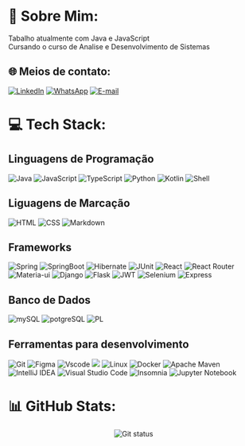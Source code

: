 # 💫 Sobre Mim:
Tabalho atualmente com Java e JavaScript<br/>
Cursando o curso de Analise e Desenvolvimento de Sistemas


## 🌐 Meios de contato:

[![LinkedIn](    https://img.shields.io/badge/LinkedIn-0077B5?style=for-the-badge&logo=linkedin&logoColor=white)](https://www.linkedin.com/in/thiago-gogola-milagres/)
[![WhatsApp](https://img.shields.io/badge/WhatsApp-25D366?style=for-the-badge&logo=whatsapp&logoColor=white)](https://wa.me/qr/H6DHLCJNE6TTL1)
[![E-mail](https://img.shields.io/badge/Gmail-D14836?style=for-the-badge&logo=gmail&logoColor=white)](mailto:thiagogogola9@gmail.com)

# 💻 Tech Stack:

## Linguagens de Programação
![Java](https://img.shields.io/badge/Java-ED8B00?style=for-the-badge&logo=java&logoColor=white)
![JavaScript](https://img.shields.io/badge/JavaScript-323330?style=for-the-badge&logo=javascript&logoColor=F7DF1E)
![TypeScript](https://img.shields.io/badge/TypeScript-007ACC?style=for-the-badge&logo=typescript&logoColor=white)
![Python](https://img.shields.io/badge/Python-14354C?style=for-the-badge&logo=python&logoColor=white)
![Kotlin](https://img.shields.io/badge/Kotlin-0095D5?&style=for-the-badge&logo=kotlin&logoColor=white)
![Shell](https://img.shields.io/badge/Shell_Script-121011?style=for-the-badge&logo=gnu-bash&logoColor=white)

## Liguagens de Marcação
![HTML](https://img.shields.io/badge/HTML5-E34F26?style=for-the-badge&logo=html5&logoColor=white)
![CSS](https://img.shields.io/badge/CSS3-1572B6?style=for-the-badge&logo=css3&logoColor=white)
![Markdown](https://img.shields.io/badge/Markdown-000?style=for-the-badge&logo=markdown)

## Frameworks
![Spring](https://img.shields.io/badge/Spring-6DB33F?style=for-the-badge&logo=spring&logoColor=white)
![SpringBoot](https://img.shields.io/badge/Spring_Boot-6DB33F?style=for-the-badge&logo=spring-boot&logoColor=white)
![Hibernate](https://img.shields.io/badge/Hibernate-59666C?style=for-the-badge&logo=Hibernate&logoColor=white)
![JUnit](https://img.shields.io/badge/Junit5-25A162?style=for-the-badge&logo=junit5&logoColor=white)
![React](https://img.shields.io/badge/React-20232A?style=for-the-badge&logo=react&logoColor=61DAFB)
![React Router](https://img.shields.io/badge/React_Router-CA4245?style=for-the-badge&logo=react-router&logoColor=white)
![Materia-ui](https://img.shields.io/badge/Material--UI-0081CB?style=for-the-badge&logo=material-ui&logoColor=white)
![Django](https://img.shields.io/badge/Django-092E20?style=for-the-badge&logo=django&logoColor=white)
![Flask](https://img.shields.io/badge/Flask-000000?style=for-the-badge&logo=flask&logoColor=white)
![JWT](https://img.shields.io/badge/JWT-black?style=for-the-badge&logo=JSON%20web%20tokens)
![Selenium](https://img.shields.io/badge/Selenium-43B02A?style=for-the-badge&logo=Selenium&logoColor=white)
![Express](https://img.shields.io/badge/Express%20js-000000?style=for-the-badge&logo=express&logoColor=white)
	

## Banco de Dados
![mySQL](https://img.shields.io/badge/MySQL-00000F?style=for-the-badge&logo=mysql&logoColor=white)
![potgreSQL](https://img.shields.io/badge/PostgreSQL-316192?style=for-the-badge&logo=postgresql&logoColor=white)
![PL](https://img.shields.io/badge/PL%2FSQL-FFFFFF?style=for-the-badge&logo=oracle&logoColor=FF0000&labelColor=FFFFFF&color=FF0000)

## Ferramentas para desenvolvimento
![Git](https://img.shields.io/badge/GIT-E44C30?style=for-the-badge&logo=git&logoColor=white)
![Figma](https://img.shields.io/badge/Figma-696969?style=for-the-badge&logo=figma&logoColor=figma)
![Vscode](https://img.shields.io/badge/Vscode-007ACC?style=for-the-badge&logo=visual-studio-code&logoColor=white)
<img src="https://img.shields.io/badge/Node.js-43853D?style=for-the-badge&logo=node.js&logoColor=white" />
![Linux](https://img.shields.io/badge/Linux-000?style=for-the-badge&logo=linux&logoColor=FCC624)
![Docker](https://img.shields.io/badge/Docker-2496ED?style=for-the-badge&logo=docker&logoColor=white)
![Apache Maven](https://img.shields.io/badge/Apache%20Maven-C71A36?style=for-the-badge&logo=Apache%20Maven&logoColor=white)
![IntelliJ IDEA](https://img.shields.io/badge/IntelliJIDEA-000000.svg?style=for-the-badge&logo=intellij-idea&logoColor=white)
![Visual Studio Code](https://img.shields.io/badge/Visual%20Studio%20Code-0078d7.svg?style=for-the-badge&logo=visual-studio-code&logoColor=white)
![Insomnia](https://img.shields.io/badge/Insomnia-black?style=for-the-badge&logo=insomnia&logoColor=5849BE)
![Jupyter Notebook](https://img.shields.io/badge/jupyter-%23FA0F00.svg?style=for-the-badge&logo=jupyter&logoColor=white)
# 📊 GitHub Stats:
<div align="center">
<img src="https://github-readme-stats.vercel.app/api/top-langs/?username=thiago514&layout=compact" alt="Git status">
</p>
